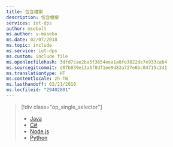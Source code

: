 ```yaml
---
title: 包含檔案
description: 包含檔案
services: iot-dps
author: msebolt
ms.author: v-masebo
ms.date: 02/07/2018
ms.topic: include
ms.service: iot-dps
ms.custom: include file
ms.openlocfilehash: 3dfd7cae2ba5f3654eea1a8fe3822de7e933cab4
ms.sourcegitcommit: d87b039e13a5f8df1ee9d82a727e6bc04715c341
ms.translationtype: HT
ms.contentlocale: zh-TW
ms.lasthandoff: 02/21/2018
ms.locfileid: "29402801"
---
```

> [!div class="op_single_selector"]
> * [Java](../articles/iot-dps/quick-enroll-device-tpm-java.md)
> * [C#](../articles/iot-dps/quick-enroll-device-tpm-csharp.md)
> * [Node.js](../articles/iot-dps/quick-enroll-device-tpm-node.md)
> * [Python](../articles/iot-dps/quick-enroll-device-tpm-python.md)